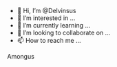- 👋 Hi, I’m @Delvinsus
- 👀 I’m interested in ...
- 🌱 I’m currently learning ...
- 💞️ I’m looking to collaborate on ...
- 📫 How to reach me ...

<!---
Delvinsus/Delvinsus is a ✨ special ✨ repository because its `README.md` (this file) appears on your GitHub profile.
You can click the Preview link to take a look at your changes.
--->
Amongus
